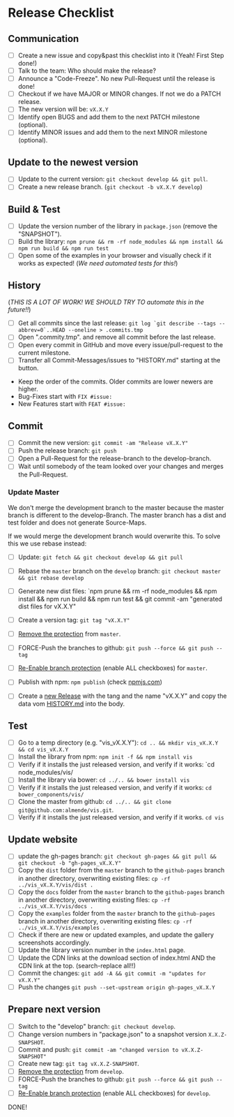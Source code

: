 # Release Checklist

## Communication
- [ ] Create a new issue and copy&past this checklist into it (Yeah! First Step done!)
- [ ] Talk to the team: Who should make the release?
- [ ] Announce a "Code-Freeze". No new Pull-Request until the release is done!
- [ ] Checkout if we have MAJOR or MINOR changes. If not we do a PATCH release.
- [ ] The new version will be: `vX.X.Y`
- [ ] Identify open BUGS and add them to the next PATCH milestone (optional).
- [ ] Identify MINOR issues and add them to the next MINOR milestone (optional).

## Update to the newest version
- [ ] Update to the current version: `git checkout develop && git pull`.
- [ ] Create a new release branch. (`git checkout -b vX.X.Y develop`)

## Build & Test
- [ ] Update the version number of the library in `package.json` (remove the "SNAPSHOT").
- [ ] Build the library: `npm prune && rm -rf node_modules && npm install && npm run build && npm run test`
- [ ] Open some of the examples in your browser and visually check if it works as expected! (*We need automated tests for this!*)

## History
(*THIS IS A LOT OF WORK! WE SHOULD TRY TO automate this in the future!!*)

- [ ] Get all commits since the last release: ```git log `git describe --tags --abbrev=0`..HEAD --oneline > .commits.tmp```
- [ ] Open ".commity.tmp". and remove all commit before the last release.
- [ ] Open every commit in GitHub and move every issue/pull-request to the current milestone.
- [ ] Transfer all Commit-Messages/issues to "HISTORY.md" starting at the button.
 - Keep the order of the commits. Older commits are lower newers are higher.
 - Bug-Fixes start with `FIX #issue:`
 - New Features start with `FEAT #issue:`

## Commit
- [ ] Commit the new version: `git commit -am "Release vX.X.Y"`
- [ ] Push the release branch: `git push`
- [ ] Open a Pull-Request for the release-branch to the develop-branch.
- [ ] Wait until somebody of the team looked over your changes and merges the Pull-Request.

### Update Master
We don't merge the development branch to the master because the master branch is different to the develop-Branch. The master branch has a dist and test folder and does not generate Source-Maps.

If we would merge the development branch would overwrite this. To solve this we use rebase instead:

- [ ] Update: `git fetch && git checkout develop && git pull`
- [ ] Rebase the `master` branch on the `develop` branch: `git checkout master && git rebase develop`
- [ ] Generate new dist files: `npm prune && rm -rf node_modules && npm install && npm run build && npm run test && git commit -am "generated dist files for vX.X.Y"
- [ ] Create a version tag: `git tag "vX.X.Y"`
- [ ] [Remove the protection](https://github.com/almende/vis/settings/branches/master) from `master`.
- [ ] FORCE-Push the branches to github: `git push --force && git push --tag`
- [ ] [Re-Enable branch protection](https://github.com/almende/vis/settings/branches/master) (enable ALL checkboxes) for `master`.
- [ ] Publish with npm: `npm publish` (check [npmjs.com](https://www.npmjs.com/package/vis))
- [ ] Create a [new Release](https://github.com/almende/vis/releases/new) with the tang and the name "vX.X.Y" and copy the data vom [HISTORY.md](../HISTORY.md) into the body.


## Test
- [ ] Go to a temp directory (e.g. "vis_vX.X.Y"): `cd .. && mkdir vis_vX.X.Y && cd vis_vX.X.Y`
- [ ] Install the library from npm: `npm init -f && npm install vis`
- [ ] Verify if it installs the just released version, and verify if it works: `cd node_modules/vis/
- [ ] Install the library via bower: `cd ../.. && bower install vis`
- [ ] Verify if it installs the just released version, and verify if it works: `cd bower_components/vis/`
- [ ] Clone the master from github: `cd ../.. && git clone git@github.com:almende/vis.git`.
- [ ] Verify if it installs the just released version, and verify if it works. `cd vis`

## Update website
- [ ] update the gh-pages branch: `git checkout gh-pages && git pull && git checkout -b "gh-pages_vX.X.Y"`
- [ ] Copy the `dist` folder from the `master` branch to the `github-pages` branch in another directory, overwriting existing files: `cp -rf ../vis_vX.X.Y/vis/dist .`
- [ ] Copy the `docs` folder from the `master` branch to the `github-pages` branch in another directory, overwriting existing files: `cp -rf ../vis_vX.X.Y/vis/docs .`
- [ ] Copy the `examples` folder from the `master` branch to the `github-pages` branch in another directory, overwriting existing files: `cp -rf ../vis_vX.X.Y/vis/examples .`
- [ ] Check if there are new or updated examples, and update the gallery screenshots accordingly.
- [ ] Update the library version number in the `index.html` page.
- [ ] Update the CDN links at the download section of index.html AND the CDN link at the top. (search-replace all!!)
- [ ] Commit the changes: `git add -A && git commit -m "updates for vX.X.Y"`
- [ ] Push the changes `git push --set-upstream origin gh-pages_vX.X.Y`

## Prepare next version
- [ ] Switch to the "develop" branch: `git checkout develop`.
- [ ] Change version numbers in "package.json" to a snapshot version `X.X.Z-SNAPSHOT`.
- [ ] Commit and push: `git commit -am "changed version to vX.X.Z-SNAPSHOT"`
- [ ] Create new tag: `git tag vX.X.Z-SNAPSHOT`.
- [ ] [Remove the protection](https://github.com/almende/vis/settings/branches/develop) from `develop`.
- [ ] FORCE-Push the branches to github: `git push --force && git push --tag`
- [ ] [Re-Enable branch protection](https://github.com/almende/vis/settings/branches/develop) (enable ALL checkboxes) for `develop`.

DONE!
